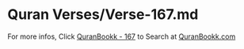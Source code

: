 # Quran Verses/Verse-167.md 

For more infos, Click [QuranBookk - 167](https://www.quranbookk.com/quran/search?q=167) to Search at [QuranBookk.com](http://quranbookk.com/)